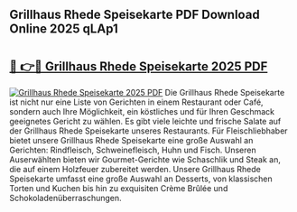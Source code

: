 ## Grillhaus Rhede Speisekarte PDF Download Online 2025 qLAp1

# <h2><a href="http://gcahg1.nevu.top/?p=Grillhaus+Rhede+Speisekarte">🔗 👉🔴 Grillhaus Rhede Speisekarte 2025 PDF</a></h2>

[![Grillhaus Rhede Speisekarte 2025 PDF](https://i.imgur.com/dBaPXMq.png)](http://gcahg1.nevu.top/?p=Grillhaus+Rhede+Speisekarte)
Die Grillhaus Rhede Speisekarte ist nicht nur eine Liste von Gerichten in einem Restaurant oder Café, sondern auch Ihre Möglichkeit, ein köstliches und für Ihren Geschmack geeignetes Gericht zu wählen. Es gibt viele leichte und frische Salate auf der Grillhaus Rhede Speisekarte unseres Restaurants. Für Fleischliebhaber bietet unsere Grillhaus Rhede Speisekarte eine große Auswahl an Gerichten: Rindfleisch, Schweinefleisch, Huhn und Fisch. Unseren Auserwählten bieten wir Gourmet-Gerichte wie Schaschlik und Steak an, die auf einem Holzfeuer zubereitet werden. Unsere Grillhaus Rhede Speisekarte umfasst eine große Auswahl an Desserts, von klassischen Torten und Kuchen bis hin zu exquisiten Crème Brûlée und Schokoladenüberraschungen.
